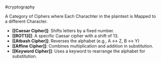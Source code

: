 #cryptography 

A Category of Ciphers where Each Charachter in the plaintext is Mapped to a different Character.
*  **[[Caesar Cipher]]**: Shifts letters by a fixed number.
*  **[[ROT13]]**: A specific Caesar cipher with a shift of 13.
*  **[[Atbash Cipher]]**: Reverses the alphabet (e.g., A ↔ Z, B ↔ Y)
*  **[[Affine Cipher]]**: Combines multiplication and addition in substitution.
*  **[[Keyword Cipher]]**: Uses a keyword to rearrange the alphabet for substitution.
